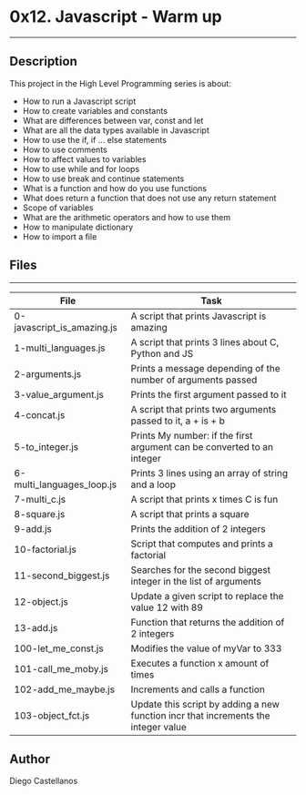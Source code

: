 # 0x12. Javascript - Warm up
---


## Description
This project in the High Level Programming series is about:
* How to run a Javascript script
* How to create variables and constants
* What are differences between var, const and let
* What are all the data types available in Javascript
* How to use the if, if ... else statements
* How to use comments
* How to affect values to variables
* How to use while and for loops
* How to use break and continue statements
* What is a function and how do you use functions
* What does return a function that does not use any return statement
* Scope of variables
* What are the arithmetic operators and how to use them
* How to manipulate dictionary
* How to import a file


## Files
---
File|Task
---|---
0-javascript_is_amazing.js | A script that prints Javascript is amazing
1-multi_languages.js | A script that prints 3 lines about C, Python and JS
2-arguments.js | Prints a message depending of the number of arguments passed
3-value_argument.js | Prints the first argument passed to it
4-concat.js | A script that prints two arguments passed to it, a + is + b
5-to_integer.js | Prints My number: <first argument converted in integer> if the first argument can be converted to an integer
6-multi_languages_loop.js | Prints 3 lines using an array of string and a loop
7-multi_c.js | A script that prints x times C is fun
8-square.js | A script that prints a square
9-add.js | Prints the addition of 2 integers
10-factorial.js | Script that computes and prints a factorial
11-second_biggest.js | Searches for the second biggest integer in the list of arguments
12-object.js | Update a given script to replace the value 12 with 89
13-add.js | Function that returns the addition of 2 integers
100-let_me_const.js | Modifies the value of myVar to 333
101-call_me_moby.js | Executes a function x amount of times
102-add_me_maybe.js | Increments and calls a function
103-object_fct.js | Update this script by adding a new function incr that increments the integer value


## Author
Diego Castellanos
